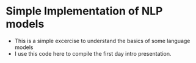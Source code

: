 # Simple Implementation of NLP models
* This is a simple excercise to understand the basics of some language models
* I use this code here to compile the first day intro presentation.

